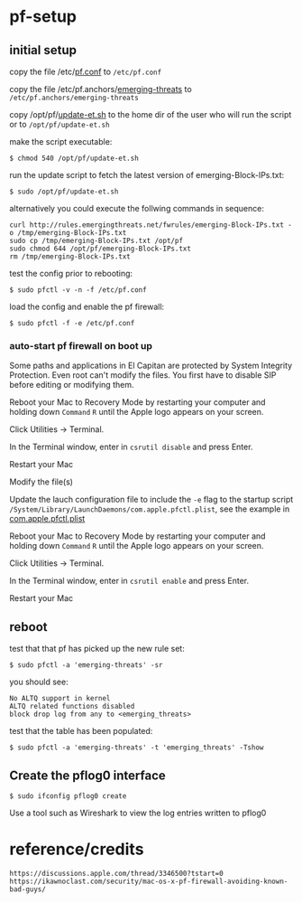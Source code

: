 # pf-setup


## initial setup


copy the file /etc/[pf.conf](/etc/pf.conf) to `/etc/pf.conf`

copy the file /etc/pf.anchors/[emerging-threats](/etc/pf.anchors/emerging-threats) to `/etc/pf.anchors/emerging-threats`

copy /opt/pf/[update-et.sh](/opt/pf/update-et.sh) to the home dir of the user who will run the script or to `/opt/pf/update-et.sh`

make the script executable:

	$ chmod 540 /opt/pf/update-et.sh


run the update script to fetch the latest version of emerging-Block-IPs.txt:

	$ sudo /opt/pf/update-et.sh


alternatively you could execute the follwing commands in sequence:

	curl http://rules.emergingthreats.net/fwrules/emerging-Block-IPs.txt -o /tmp/emerging-Block-IPs.txt
	sudo cp /tmp/emerging-Block-IPs.txt /opt/pf
	sudo chmod 644 /opt/pf/emerging-Block-IPs.txt
	rm /tmp/emerging-Block-IPs.txt

    
test the config prior to rebooting:

	$ sudo pfctl -v -n -f /etc/pf.conf

    
load the config and enable the pf firewall:

	$ sudo pfctl -f -e /etc/pf.conf


### auto-start pf firewall on boot up


Some paths and applications in El Capitan are protected by System Integrity Protection. Even root can't modify the files. You first have to disable SIP before editing or modifying them.


Reboot your Mac to Recovery Mode by restarting your computer and holding down `Command` `R` until the Apple logo appears on your screen.

Click Utilities -> Terminal.

In the Terminal window, enter in `csrutil disable` and press Enter.

Restart your Mac

Modify the file(s)

Update the lauch configuration file to include the `-e` flag to the startup script `/System/Library/LaunchDaemons/com.apple.pfctl.plist`, see the example in [com.apple.pfctl.plist](com.apple.pfctl.plist)

Reboot your Mac to Recovery Mode by restarting your computer and holding down `Command` `R` until the Apple logo appears on your screen.

Click Utilities -> Terminal.

In the Terminal window, enter in `csrutil enable` and press Enter.

Restart your Mac


## reboot


test that that pf has picked up the new rule set:

	$ sudo pfctl -a 'emerging-threats' -sr


you should see:

	No ALTQ support in kernel
	ALTQ related functions disabled
	block drop log from any to <emerging_threats>


test that the table has been populated:

	$ sudo pfctl -a 'emerging-threats' -t 'emerging_threats' -Tshow



## Create the pflog0 interface

	$ sudo ifconfig pflog0 create

Use a tool such as Wireshark to view the log entries written to pflog0


# reference/credits

	https://discussions.apple.com/thread/3346500?tstart=0
	https://ikawnoclast.com/security/mac-os-x-pf-firewall-avoiding-known-bad-guys/
